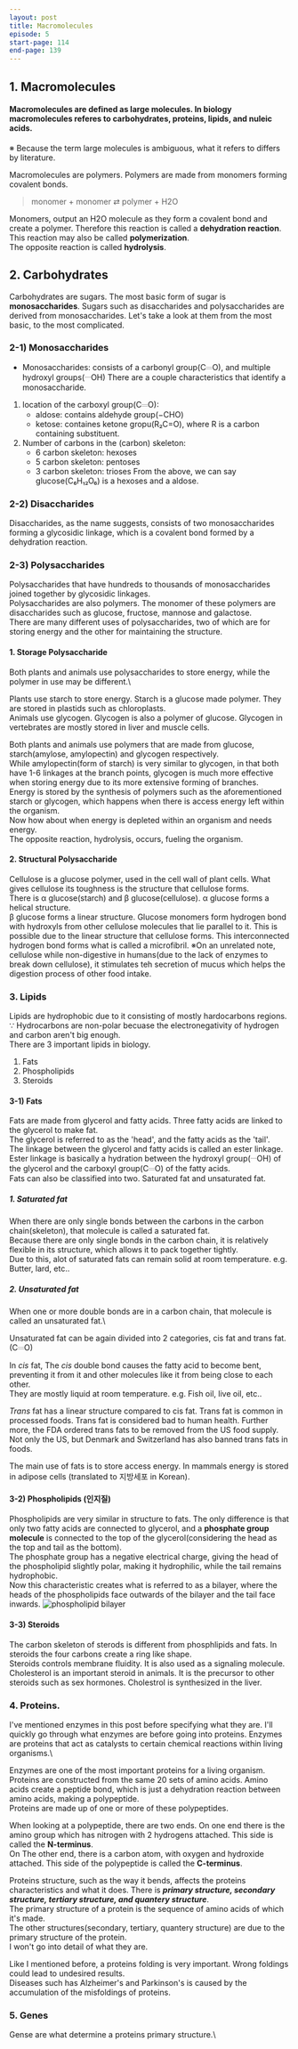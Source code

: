```yaml
---
layout: post
title: Macromolecules
episode: 5
start-page: 114
end-page: 139
---
```

## 1. Macromolecules
#### Macromolecules are defined as large molecules. In biology macromolecules referes to carbohydrates, proteins, lipids, and nuleic acids.

※ Because the term large molecules is ambiguous, what it refers to differs by literature.

Macromolecules are polymers. Polymers are made from monomers forming covalent bonds.
> monomer + monomer ⇄ polymer + H2O

Monomers, output an H2O molecule as they form a covalent bond and create a polymer. Therefore this reaction is called a __dehydration reaction__.
This reaction may also be called __polymerization__.\
The opposite reaction is called __hydrolysis__.

## 2. Carbohydrates
Carbohydrates are sugars. The most basic form of sugar is __monosaccharides__. Sugars such as disaccharides and polysaccharides are derived from monosaccharides. Let's take a look at them from the most basic, to the most complicated.
### 2-1) Monosaccharides
- Monosaccharides: consists of a carbonyl group(C𝄗O), and multiple hydroxyl groups(𝄖OH)
There are a couple characteristics that identify a monosaccharide.
1. location of the carboxyl group(C𝄗O):
    - aldose: contains aldehyde group(−CHO)
    - ketose: containes ketone gropu(R₂C=O), where R is a carbon containing substituent.
2. Number of carbons in the (carbon) skeleton:
    - 6 carbon skeleton: hexoses
    - 5 carbon skeleton: pentoses
    - 3 carbon skeleton: trioses
From the above, we can say glucose(C₆H₁₂O₆) is a hexoses and a aldose.
### 2-2) Disaccharides
Disaccharides, as the name suggests, consists of two monosaccharides forming a glycosidic linkage, which is a covalent bond formed by a dehydration reaction.
### 2-3) Polysaccharides
Polysaccharides that have hundreds to thousands of monosaccharides joined together by glycosidic linkages.\
Polysaccharides are also polymers. The monomer of these polymers are disaccharides such as glucose, fructose, mannose and galactose.\
There are many different uses of polysaccharides, two of which are for storing energy and the other for maintaining the structure.
#### 1. Storage Polysaccharide
Both plants and animals use polysaccharides to store energy, while the polymer in use may be different.\

 Plants use starch to store energy. Starch is a glucose made polymer. They are stored in plastids such as chloroplasts.\
 Animals use glycogen. Glycogen is also a polymer of glucose. Glycogen in vertebrates are mostly stored in liver and muscle cells.
 
Both plants and animals use polymers that are made from glucose, starch(amylose, amylopectin) and glycogen respectively.\
While amylopectin(form of starch) is very similar to glycogen, in that both have 1-6 linkages at the branch points, glycogen is much more effective when storing energy due to its more extensive forming of branches.\
Energy is stored by the synthesis of polymers such as the aforementioned starch or glycogen, which happens when there is access energy left within the organism.\
Now how about when energy is depleted within an organism and needs energy.\
The opposite reaction, hydrolysis, occurs, fueling the organism.
#### 2. Structural Polysaccharide
Cellulose is a glucose polymer, used in the cell wall of plant cells. What gives cellulose its toughness is the structure that cellulose forms.\
There is α glucose(starch) and β glucose(cellulose). α glucose forms a helical structure.\
β glucose forms a linear structure. Glucose monomers form hydrogen bond with hydroxyls from other cellulose molecules that lie parallel to it. This is possible due to the linear structure that cellulose forms. This interconnected hydrogen bond forms what is called a microfibril.
※On an unrelated note, cellulose while non-digestive in humans(due to the lack of enzymes to break down cellulose), it stimulates teh secretion of mucus which helps the digestion process of other food intake.
### 3. Lipids
Lipids are hydrophobic due to it consisting of mostly hardocarbons regions. \
∵ Hydrocarbons are non-polar becuase the electronegativity of hydrogen and carbon aren't big enough.\
There are 3 important lipids in biology.
1. Fats
2. Phospholipids
3. Steroids
#### 3-1) Fats
Fats are made from glycerol and fatty acids. Three fatty acids are linked to the glycerol to make fat.\
The glycerol is referred to as the 'head', and the fatty acids as the 'tail'.\
The linkage between the glycerol and fatty acids is called an ester linkage. Ester linkage is basically a hydration between the hydroxyl group(𝄖OH) of the glycerol and the carboxyl group(C𝄗O) of the fatty acids.\
Fats can also be classified into two. Saturated fat and unsaturated fat.
##### 1. Saturated fat
When there are only single bonds between the carbons in the carbon chain(skeleton), that molecule is called a saturated fat.\
Because there are only single bonds in the carbon chain, it is relatively flexible in its structure, which allows it to pack together tightly.\
Due to this, alot of saturated fats can remain solid at room temperature. e.g. Butter, lard, etc..
##### 2. Unsaturated fat
When one or more double bonds are in a carbon chain, that molecule is called an unsaturated fat.\

Unsaturated fat can be again divided into 2 categories, cis fat and trans fat.(C𝄗O)

In *cis* fat, The *cis* double bond causes the fatty acid to become bent, preventing it from it and other molecules like it from being close to each other.\
They are mostly liquid at room temperature. e.g. Fish oil, live oil, etc..

*Trans* fat has a linear structure compared to cis fat. Trans fat is common in processed foods. Trans fat is considered bad to human health. Further more, the FDA ordered trans fats to be removed from the US food supply. Not only the US, but Denmark and Switzerland has also banned trans fats in foods.

The main use of fats is to store access energy. In mammals energy is stored in adipose cells (translated to 지방세포 in Korean).
#### 3-2) Phospholipids (인지질)
Phospholipids are very similar in structure to fats. The only difference is that only two fatty acids are connected to glycerol, and a __phosphate group molecule__ is connected to the top of the glycerol(considering the head as the top and tail as the bottom).\
The phosphate group has a negative electrical charge, giving the head of the phospholipid slightly polar, making it hydrophilic, while the tail remains hydrophobic.\
Now this characteristic creates what is referred to as a bilayer, where the heads of the phospholipids face outwards of the bilayer and the tail face inwards.
![phospholipid bilayer](/assets/bilayer.png)
#### 3-3) Steroids
The carbon skeleton of sterods is different from phosphlipids and fats. In steroids the four carbons create a ring like shape.\
Steroids controls membrane fluidity. It is also used as a signaling molecule.\
Cholesterol is an important steroid in animals. It is the precursor to other steroids such as sex hormones. Cholestrol is synthesized in the liver.
### 4. Proteins.
I've mentioned enzymes in this post before specifying what they are. I'll quickly go through what enzymes are before going into proteins. Enzymes are proteins that act as catalysts to certain chemical reactions within living organisms.\

Enzymes are one of the most important proteins for a living organism.\
Proteins are constructed from the same 20 sets of amino acids. Amino acids create a peptide bond, which is just a dehydration reaction between amino acids, making a polypeptide.\
Proteins are made up of one or more of these polypeptides.

When looking at a polypeptide, there are two ends. On one end there is the amino group which has nitrogen with 2 hydrogens attached. This side is called the __N-terminus__.\
On The other end, there is a carbon atom, with oxygen and hydroxide attached. This side of the polypeptide is called the __C-terminus__.

Proteins structure, such as the way it bends, affects the proteins characteristics and what it does.
There is *__primary structure, secondary structure, tertiary structure, and quantery structure__*.\
The primary structure of a protein is the sequence of amino acids of which it's made.\
The other structures(secondary, tertiary, quantery structure) are due to the primary structure of the protein.\
I won't go into detail of what they are.

Like I mentioned before, a proteins folding is very important. Wrong foldings could lead to undesired results.\
Diseases such has Alzheimer's and Parkinson's is caused by the accumulation of the misfoldings of proteins.

### 5. Genes
Gense are what determine a proteins primary structure.\
